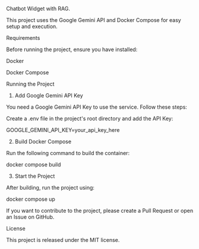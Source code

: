 Chatbot Widget with RAG.

This project uses the Google Gemini API and Docker Compose for easy setup and execution.

Requirements

Before running the project, ensure you have installed:

Docker

Docker Compose

Running the Project

1. Add Google Gemini API Key

You need a Google Gemini API Key to use the service. Follow these steps:

Create a .env file in the project's root directory and add the API Key:

GOOGLE_GEMINI_API_KEY=your_api_key_here

2. Build Docker Compose

Run the following command to build the container:

docker compose build

3. Start the Project

After building, run the project using:

docker compose up


If you want to contribute to the project, please create a Pull Request or open an Issue on GitHub.

License

This project is released under the MIT license.


